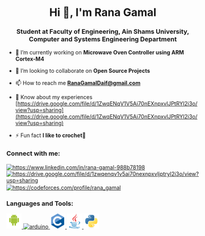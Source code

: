 <h1 align="center">Hi 👋, I'm Rana Gamal</h1>
<h3 align="center">Student at Faculty of Engineering, Ain Shams University, Computer and Systems Engineering Department</h3>

- 🔭 I’m currently working on **Microwave Oven Controller using ARM Cortex-M4**

- 👯 I’m looking to collaborate on **Open Source Projects**

- 📫 How to reach me **RanaGamalDaif@gmail.com**

- 📄 Know about my experiences [https://drive.google.com/file/d/1ZwqENqV1V5Ai70nEXnpxvlJPtRYl2i3o/view?usp=sharing](https://drive.google.com/file/d/1ZwqENqV1V5Ai70nEXnpxvlJPtRYl2i3o/view?usp=sharing)

- ⚡ Fun fact **I like to crochet🧶**

<h3 align="left">Connect with me:</h3>
<p align="left">
<a href="https://linkedin.com/in/https://www.linkedin.com/in/rana-gamal-988b78198" target="blank"><img align="center" src="https://raw.githubusercontent.com/rahuldkjain/github-profile-readme-generator/master/src/images/icons/Social/linked-in-alt.svg" alt="https://www.linkedin.com/in/rana-gamal-988b78198" height="30" width="40" /></a>
<a href="https://fb.com/https://drive.google.com/file/d/1zwqenqv1v5ai70nexnpxvljptryl2i3o/view?usp=sharing" target="blank"><img align="center" src="https://raw.githubusercontent.com/rahuldkjain/github-profile-readme-generator/master/src/images/icons/Social/facebook.svg" alt="https://drive.google.com/file/d/1zwqenqv1v5ai70nexnpxvljptryl2i3o/view?usp=sharing" height="30" width="40" /></a>
<a href="https://codeforces.com/profile/https://codeforces.com/profile/rana_gamal" target="blank"><img align="center" src="https://raw.githubusercontent.com/rahuldkjain/github-profile-readme-generator/master/src/images/icons/Social/codeforces.svg" alt="https://codeforces.com/profile/rana_gamal" height="30" width="40" /></a>
</p>

<h3 align="left">Languages and Tools:</h3>
<p align="left"> <a href="https://developer.android.com" target="_blank" rel="noreferrer"> <img src="https://raw.githubusercontent.com/devicons/devicon/master/icons/android/android-original-wordmark.svg" alt="android" width="40" height="40"/> </a> <a href="https://www.arduino.cc/" target="_blank" rel="noreferrer"> <img src="https://cdn.worldvectorlogo.com/logos/arduino-1.svg" alt="arduino" width="40" height="40"/> </a> <a href="https://www.cprogramming.com/" target="_blank" rel="noreferrer"> <img src="https://raw.githubusercontent.com/devicons/devicon/master/icons/c/c-original.svg" alt="c" width="40" height="40"/> </a> <a href="https://www.java.com" target="_blank" rel="noreferrer"> <img src="https://raw.githubusercontent.com/devicons/devicon/master/icons/java/java-original.svg" alt="java" width="40" height="40"/> </a> <a href="https://www.python.org" target="_blank" rel="noreferrer"> <img src="https://raw.githubusercontent.com/devicons/devicon/master/icons/python/python-original.svg" alt="python" width="40" height="40"/> </a> </p>
